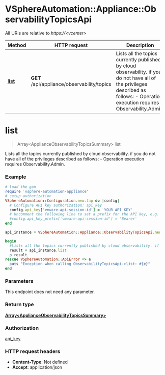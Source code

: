 # VSphereAutomation::Appliance::ObservabilityTopicsApi

All URIs are relative to *https://&lt;vcenter&gt;*

Method | HTTP request | Description
------------- | ------------- | -------------
[**list**](ObservabilityTopicsApi.md#list) | **GET** /api/appliance/observability/topics | Lists all the topics currently published by cloud observability. if you do not have all of the privileges described as follows:     -  Operation execution requires Observability.Admin.  


# **list**
> Array&lt;ApplianceObservabilityTopicsSummary&gt; list

Lists all the topics currently published by cloud observability. if you do not have all of the privileges described as follows:     -  Operation execution requires Observability.Admin.  

### Example
```ruby
# load the gem
require 'vsphere-automation-appliance'
# setup authorization
VSphereAutomation::Configuration.new.tap do |config|
  # Configure API key authorization: api_key
  config.api_key['vmware-api-session-id'] = 'YOUR API KEY'
  # Uncomment the following line to set a prefix for the API key, e.g. 'Bearer' (defaults to nil)
  #config.api_key_prefix['vmware-api-session-id'] = 'Bearer'
end

api_instance = VSphereAutomation::Appliance::ObservabilityTopicsApi.new

begin
  #Lists all the topics currently published by cloud observability. if you do not have all of the privileges described as follows:     -  Operation execution requires Observability.Admin.  
  result = api_instance.list
  p result
rescue VSphereAutomation::ApiError => e
  puts "Exception when calling ObservabilityTopicsApi->list: #{e}"
end
```

### Parameters
This endpoint does not need any parameter.

### Return type

[**Array&lt;ApplianceObservabilityTopicsSummary&gt;**](ApplianceObservabilityTopicsSummary.md)

### Authorization

[api_key](../README.md#api_key)

### HTTP request headers

 - **Content-Type**: Not defined
 - **Accept**: application/json



